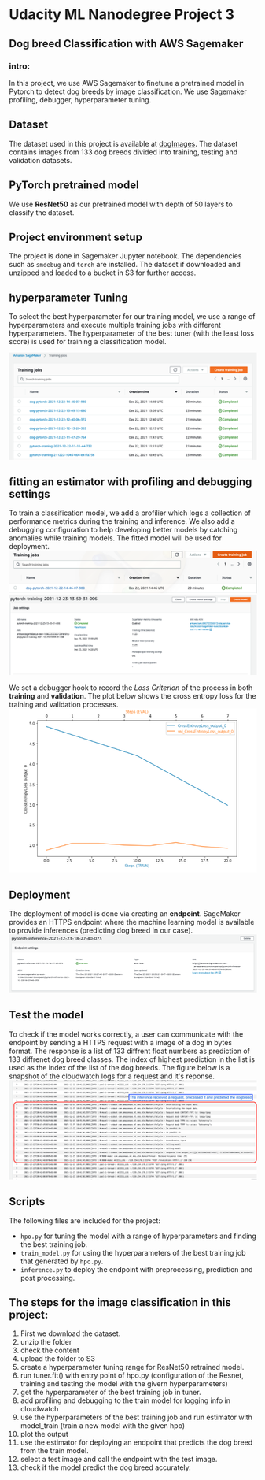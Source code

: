 # Udacity ML Nanodegree Project 3 
## Dog breed Classification with AWS Sagemaker
### intro:
In this project, we use AWS Sagemaker to finetune a pretrained model in Pytorch to detect dog breeds by image classification. We use Sagemaker profiling, debugger, hyperparameter tuning. 

## Dataset
The dataset used in this project is available at [dogImages](https://s3-us-west-1.amazonaws.com/udacity-aind/dog-project/dogImages.zip). The dataset contains images from 133 dog breeds divided into training, testing and validation datasets.

## PyTorch pretrained model
We use **ResNet50** as our pretrained model with depth of 50 layers to classify the dataset. 

## Project environment setup
The project is done in Sagemaker Jupyter notebook. The dependencies such as `smdebug` and `torch` are installed. The dataset if downloaded and unzipped and loaded to a bucket in S3 for further access. 

## hyperparameter Tuning
To select the best hyperparameter for our training model, we use a range of hyperparameters and execute multiple training jobs with different hyperparameters. The hyperparameter of the best tuner (with the least loss score) is used for training a classification model.

![Training jobs](images/training_jobs.png)

## fitting an estimator with profiling and debugging settings
To train a classification model, we add a profilier which logs a collection of performance metrics during the training and inference. We also add a debugging configuration to help developing better models by catching anomalies while training models. The fitted model will be used for deployment.
![estimator](images/est.png)
![trainedmodel](images/trained_model.png)

We set a debugger hook to record the *Loss Criterion* of the process in both **training** and **validation**. The plot below shows the cross entropy loss for the training and validation processes.
![plot](images/plot.png)

## Deployment
The deployment of model is done via creating an **endpoint**. SageMaker provides an HTTPS endpoint where the machine learning model is available to provide inferences (predicting dog breed in our case).
![endpoint](images/inference.png)

## Test the model
To check if the model works correctly, a user can communicate with the endpoint by sending a HTTPS request with a image of a dog in bytes format. The response is a list of 133 diffrent float numbers as prediction of 133 diffrenet dog breed classes. The index of highest prediction in the list is used as the index of the list of the dog breeds. 
The figure below is a snapshot of the cloudwatch logs for a request and it's reponse.
![cloudwatch](images/cloudwatch.png)

## Scripts 
The following files are included for the project:
- `hpo.py` for tuning the model with a range of hyperparameters and finding the best training job.
- `train_model.py` for using the hyperparameters of the best training job that generated by `hpo.py`.
- `inference.py` to deploy the endpoint with preprocessing, prediction and post processing.


## The steps for the image classification in this project:

1. First we download the dataset. 
2. unzip the folder
3. check the content
4. upload the folder to S3
5. create a hyperparameter tuning range for ResNet50 retrained model.
6. run tuner.fit() with entry point of hpo.py (configuration of the Resnet, training and testing the model with the givern hyperparameters)
7. get the hyperparameter of the best training job in tuner.
8. add profiling and debugging to the train model for logging info in cloudwatch
9. use the hyperparameters of the best training job and run estimator with model_train (train a new model with the given hpo)
10. plot the output 
11. use the estimator for deploying an endpoint that predicts the dog breed from the train model.
12. select a test image and call the endpoint with the test image.
13. check if the model predict the dog breed accurately. 
